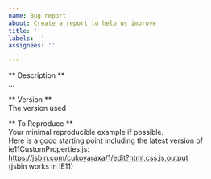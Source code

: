 ```yaml
---
name: Bug report
about: Create a report to help us improve
title: ''
labels: ''
assignees: ''

---
```


** Description **  
...


** Version **  
The version used


** To Reproduce **  
Your minimal reproducible example if possible.  
Here is a good starting point including the latest version of ie11CustomProperties.js:   
https://jsbin.com/cukoyaraxa/1/edit?html,css,js,output  
(jsbin works in IE11)
